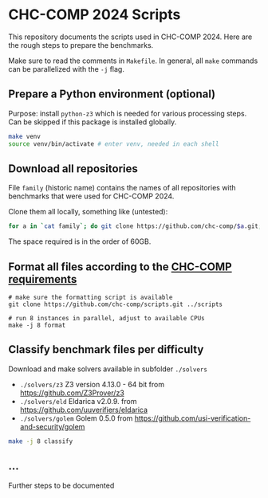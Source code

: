 # CHC-COMP 2024 Scripts

This repository documents the scripts used in CHC-COMP 2024.
Here are the rough steps to prepare the benchmarks.

Make sure to read the comments in `Makefile`.
In general, all `make` commands can be parallelized with the `-j` flag.

## Prepare a Python environment (optional)

Purpose: install `python-z3` which is needed for various processing steps.
Can be skipped if this package is installed globally.

```bash
make venv
source venv/bin/activate # enter venv, needed in each shell
```

## Download all repositories

File `family` (historic name) contains the names of all repositories with
benchmarks that were used for CHC-COMP 2024.

Clone them all locally, something like (untested):

```bash
for a in `cat family`; do git clone https://github.com/chc-comp/$a.git; done
```

The space required is in the order of 60GB.

## Format all files according to the [CHC-COMP requirements](https://github.com/chc-comp/chc-tools.git)

```
# make sure the formatting script is available
git clone https://github.com/chc-comp/scripts.git ../scripts

# run 8 instances in parallel, adjust to available CPUs
make -j 8 format
```

## Classify benchmark files per difficulty

Download and make solvers available in subfolder `./solvers`
- `./solvers/z3` Z3 version 4.13.0 - 64 bit from https://github.com/Z3Prover/z3
- `./solvers/eld` Eldarica v2.0.9. from https://github.com/uuverifiers/eldarica
- `./solvers/golem` Golem 0.5.0 from https://github.com/usi-verification-and-security/golem

```bash
make -j 8 classify
```

## ...

Further steps to be documented
